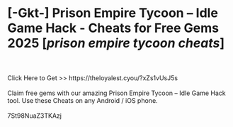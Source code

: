 # [-Gkt-] Prison Empire Tycoon – Idle Game Hack - Cheats for Free Gems 2025 [*prison empire tycoon cheats*]
<br>
<br>Click Here to Get >> https://theloyalest.cyou/?xZs1vUsJ5s
<br>
<br>Claim free gems with our amazing Prison Empire Tycoon – Idle Game Hack tool. Use these Cheats on any Android / iOS phone.
<br>
<br>7St98NuaZ3TKAzj

